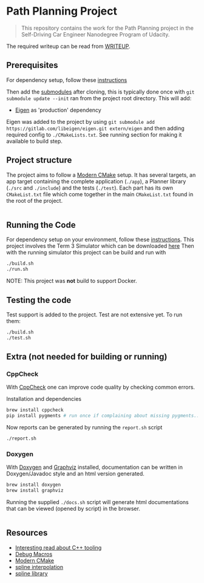# Path Planning Project

> This repository contains the work for the Path Planning project in the Self-Driving Car Engineer Nanodegree Program of Udacity.

The required writeup can be read from [WRITEUP](./WRITEUP.md).

## Prerequisites

For dependency setup, follow these [instructions](https://github.com/udacity/CarND-Path-Planning-Project#dependencies) 

Then add the [submodules](https://git-scm.com/book/en/v2/Git-Tools-Submodules) after cloning, this is typically done once with `git submodule update --init` ran from the project root directory. This will add:

- [Eigen](https://eigen.tuxfamily.org/dox-devel/index.html) as 'production' dependency

Eigen was added to the project by using `git submodule add https://gitlab.com/libeigen/eigen.git extern/eigen` and then adding required config to `./CMakeLists.txt`. See running section for making it available to build step.

## Project structure

The project aims to follow a [Modern CMake](https://cliutils.gitlab.io/modern-cmake/) setup. It has several targets, an app target containing the complete application (`./app`), a Planner library (`./src` and `./include`) and the tests (`./test`). Each part has its own `CMakeList.txt` file which come together in the main `CMakeList.txt` found in the root of the project.

```bash
```

## Running the Code

For dependency setup on your environment, follow these [instructions](https://github.com/udacity/CarND-Path-Planning-Project#dependencies).
This project involves the Term 3 Simulator which can be downloaded [here](https://github.com/udacity/self-driving-car-sim/releases/tag/T3_v1.2)
Then with the running simulator this project can be build and run with

```bash
./build.sh
./run.sh
```

NOTE: This project was **not** build to support Docker.

## Testing the code

Test support is added to the project. Test are not extensive yet.
To run them:

```bash
./build.sh
./test.sh
```

## Extra (not needed for building or running)

### CppCheck

With [CppCheck](http://cppcheck.sourceforge.net/manual.pdf) one can improve code quality by checking common errors.

Installation and dependencies

```bash
brew install cppcheck
pip install pygments # run once if complaining about missing pygments...
```

Now reports can be generated by running the `report.sh` script

```bash
./report.sh
```

### Doxygen

With [Doxygen]() and [Graphviz]() installed, documentation can be written in Doxygen/Javadoc style and an html version generated.

```bash
brew install doxygen
brew install graphviz
```

Running the supplied `./docs.sh` script will generate html documentations that can be viewed (opened by script) in the browser.

```bash
```

## Resources

- [Interesting read about C++ tooling](https://invisible-island.net/personal/lint-tools.html#background)
- [Debug Macros](https://stackoverflow.com/questions/14251038/debug-macros-in-c)
- [Modern CMake](https://cliutils.gitlab.io/modern-cmake/)
- [spline interpolation](https://en.wikipedia.org/wiki/Spline_interpolation)
- [spline library](https://github.com/ttk592/spline/)